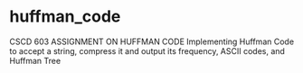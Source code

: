 # huffman_code
CSCD 603 ASSIGNMENT ON HUFFMAN CODE
Implementing Huffman Code to accept a string, compress it and output its frequency, ASCII codes, and Huffman Tree
